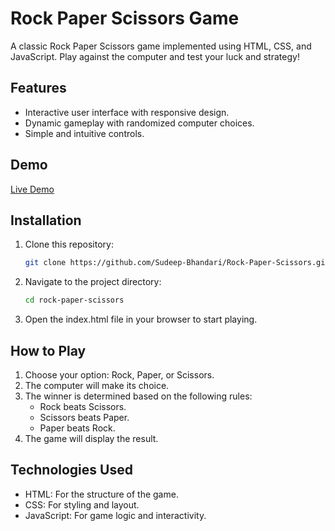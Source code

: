 # Rock Paper Scissors Game

A classic Rock Paper Scissors game implemented using HTML, CSS, and JavaScript. Play against the computer and test your luck and strategy!

## Features

- Interactive user interface with responsive design.
- Dynamic gameplay with randomized computer choices.
- Simple and intuitive controls.

## Demo
[Live Demo](http://127.0.0.1:5500/33.Rock-Paper-Scissors%20Game/Rock%20Paper%20Scissors/index.html)

## Installation

1. Clone this repository:
   ```bash
   git clone https://github.com/Sudeep-Bhandari/Rock-Paper-Scissors.git

2. Navigate to the project directory:
   ```bash
   cd rock-paper-scissors
   
3. Open the index.html file in your browser to start playing.
   
## How to Play
1. Choose your option: Rock, Paper, or Scissors.
2. The computer will make its choice.
3. The winner is determined based on the following rules:
   - Rock beats Scissors.
   - Scissors beats Paper.
   - Paper beats Rock.
4. The game will display the result.

## Technologies Used
- HTML: For the structure of the game.
- CSS: For styling and layout.
- JavaScript: For game logic and interactivity.


